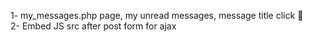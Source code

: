 1- my_messages.php page, my unread messages, message title click :bug:  
2- Embed JS src after post form for ajax
